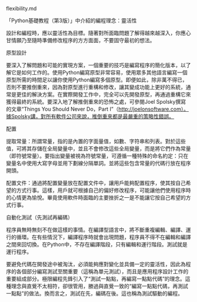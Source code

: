 flexibility.md

「Python基礎教程（第3版）」中介紹的編程理念：靈活性

設計和編程時，應以靈活性為目標。隨著對所面臨問題了解得越來越深入，你應心甘情願乃至隨時準備修改程序的方方面面，不要固守最初的想法。

原型設計

要深入了解問題和可能的實現方案，一個重要的技巧是編寫程序的簡化版本，以了解它是如何工作的。使用Python編寫原型非常容易，使用眾多其他語言編寫一個原型所需的時間足以讓你使用Python編寫多個原型。即便如此，除非萬不得已，否則不要推倒重來，因為對原型進行重構和修改，讓其變成功能上更好的系統，通常是更佳的解決方案。在實際開發工作中，完全可以先開發原型，再通過重構它來獲得最終的系統。要深入地了解推倒重來的恐怖之處，可參閱Joel Spolsky撰寫的文章“Things You Should Never Do，Part I”（http://joelonsoftware.com）。據Spolsky講，對所有軟件公司來說，推倒重來都是最嚴重的策略性錯誤。

配置

提取常量：所謂常量，指的是內置的字面量值，如數、字符串和列表。對於這些值，可將其存儲在全局變量中，並且不會修改這些全局變量，而是將它們作為常量（即符號常量）。要指出變量被視為符號常量，可遵循一種特殊的命名約定：只在變量名中使用大寫字母並用下劃線分隔單詞。並將這些包含常量的代碼行放在程序開頭。

配置文件：通過將配置變量放在配置文件中，讓用戶能夠配置程序，使其按自己希望的方式行事。這樣，用戶就可根據自己的偏好修改程序，可能讓他們使用程序時的心情更為愉悅。畢竟使用軟件時面臨的主要挫折之一是不能讓它按自己希望的方式行事。

自動化測試（先測試再編碼）

程序員無時無刻不在做這樣的事情。在編譯型語言中，將不斷重複編輯、編譯、運行的循環。在有些情況下，編譯程序時就會出現問題，程序員不得不在編輯和編譯之間來回切換。在Python中，不存在編譯階段，只有編輯和運行階段。測試就是運行程序。

要避免代碼在開發途中被淘汰，必須能夠應對變化並具備一定的靈活性，因此為程序的各個部分編寫測試至關重要（這稱為單元測試），而且是應用程序設計工作的重要組成部分。極限編程先鋒引入了“測試一點點，再編寫一點點代碼”的理念。這種理念與直覺不太相符，卻很管用，勝過與直覺一致的“編寫一點點代碼，再測試一點點”的做法。換而言之，測試在先，編碼在後。這也稱為測試驅動的編程。